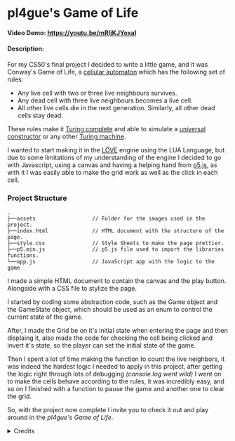# pl4gue's Game of Life
#### Video Demo:  https://youtu.be/mRIjKJYoxaI
#### Description:

For my CS50's final project I decided to write a little game, and it was Conway's Game of Life, a [cellular automaton](https://en.wikipedia.org/wiki/Cellular_automaton) which has the following set of rules:

- Any live cell with two or three live neighbours survives.
- Any dead cell with three live neighbours becomes a live cell.
- All other live cells die in the next generation. Similarly, all other dead cells stay dead.

These rules make it [Turing complete](https://en.wikipedia.org/wiki/Turing_complete) and able to simulate a [universal constructor](https://en.wikipedia.org/wiki/Von_Neumann_universal_constructor) or any other [Turing machine](https://en.wikipedia.org/wiki/Turing_machine).

I wanted to start making it in the [LÖVE](https://love2d.org/) engine using the LUA Language, but due to some limitations of my understanding of the engine I decided to go with Javascript, using a canvas and having a helping hand from [p5.js](https://p5js.org/), as with it I was easily able to make the grid work as well as the click in each cell.

### Project Structure

```
.
├──assets                  // Folder for the images used in the project.
├──index.html              // HTML document with the structure of the page.
├──style.css               // Style Sheets to make the page prettier.
├──p5.min.js               // p5.js file used to import the libraries functions.
└──app.js                  // JavaScript app with the logic to the game
```

I made a simple HTML document to contain the canvas and the play button. Alongside with a CSS file to stylize the page.

I started by coding some abstraction code, such as the Game object and the GameState object, which should be used as an enum to control the current state of the game.

After, I made the Grid be on it's initial state when entering the page and then displaing it, also made the code for checking the cell being clicked and invert it's state, so the player can set the initial state of the game.

Then I spent a lot of time making the function to count the live neighbors, it was indeed the hardest logic I needed to apply in this project, after getting the logic right through lots of debugging *(console.log went wild)* I went on to make the cells behave according to the rules, it was incredibly easy, and so on I finished with a function to pause the game and another one to clear the grid.

So, with the project now complete I invite you to check it out and play around in the *pl4gue's Game of Life*.

<details>
<summary> Credits </summary>

- Vinicius "pl4gue" Luciano Cardoso (Myself)
- David J. Malan for being a great teacher at CS50
- John Conway for the creation of the Game of Life
- and 🥣 Soup Jump for being the best
</details>